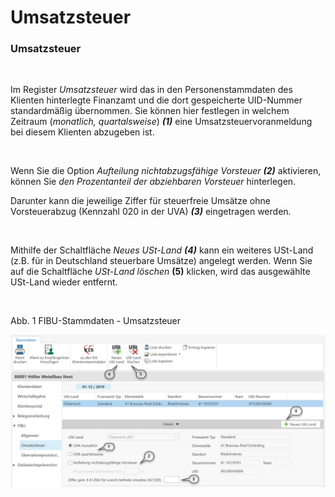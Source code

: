 # Umsatzsteuer

### Umsatzsteuer

&nbsp;

Im Register *Umsatzsteuer* wird das in den Personenstammdaten des Klienten hinterlegte Finanzamt und die dort gespeicherte UID-Nummer standardmäßig übernommen. Sie können hier festlegen in welchem Zeitraum (*monatlich, quartalsweise*) ***(1)*** eine Umsatzsteuervoranmeldung bei diesem Klienten abzugeben ist.&nbsp;

&nbsp;

Wenn Sie die Option *Aufteilung nichtabzugsfähige Vorsteuer **(2)*** aktivieren, können Sie *den Prozentanteil der abziehbaren Vorsteuer* hinterlegen.

Darunter kann die jeweilige Ziffer für steuerfreie Umsätze ohne Vorsteuerabzug (Kennzahl 020 in der UVA) ***(3)*** eingetragen werden.

&nbsp;

Mithilfe der Schaltfläche *Neues USt-Land **(4)*** kann ein weiteres USt-Land (z.B. für in Deutschland steuerbare Umsätze) angelegt werden. Wenn Sie auf die Schaltfläche *USt-Land löschen* **(5)** klicken, wird das ausgewählte USt-Land wieder entfernt.&nbsp;

&nbsp;

Abb. 1 FIBU-Stammdaten - Umsatzsteuer

![Image](<lib/NeuesElement4.png>)


